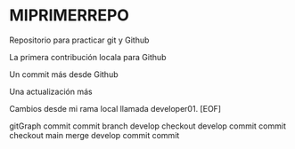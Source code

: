 # MIPRIMERREPO

Repositorio para practicar git y Github

La primera contribución locala para Github

Un commit más desde Github

Una actualización más

Cambios desde mi rama local llamada developer01. [EOF]

gitGraph
    commit
    commit
    branch develop
    checkout develop
    commit
    commit
    checkout main
    merge develop
    commit
    commit

